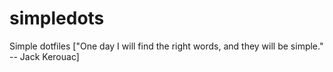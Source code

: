 # simpledots
Simple dotfiles    ["One day I will find the right words, and they will be simple."  -- Jack Kerouac]
